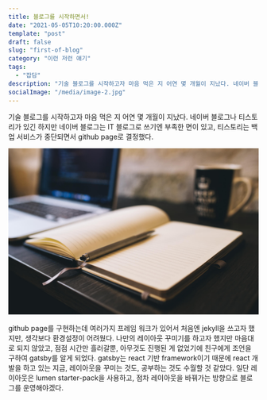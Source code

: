 ```yaml
---
title: 블로그를 시작하면서!
date: "2021-05-05T10:20:00.000Z"
template: "post"
draft: false
slug: "first-of-blog"
category: "이런 저런 얘기"
tags:
  - "잡담"  
description: "기술 블로그를 시작하고자 마음 먹은 지 어연 몇 개월이 지났다. 네이버 블로그나 티스토리가 있긴 하지만 네이버 블로그는 IT 블로그로 쓰기엔 부족한 면이 있고, 티스토리는 백업 서비스가 중단되면서 github page로 결정했다. "
socialImage: "/media/image-2.jpg"
---
```


기술 블로그를 시작하고자 마음 먹은 지 어연 몇 개월이 지났다. 네이버 블로그나 티스토리가 있긴 하지만 네이버 블로그는 IT 블로그로 쓰기엔 부족한 면이 있고, 티스토리는 백업 서비스가
중단되면서 github page로 결정했다. 

![이 사진은 기존 블로그에 있던 이미지를 재활용했다](/media/image-2.jpg)

github page를 구현하는데 여러가지 프레임 워크가 있어서 처음엔 jekyll을 쓰고자 했지만, 생각보다 환경설정이 어려웠다. 나만의 레이아웃 꾸미기를 하고자 했지만 마음대로 되지 않았고,
점점 시간만 흘러갈뿐, 아무것도 진행된 게 없었기에 친구에게 조언을 구하여 gatsby를 알게 되었다. gatsby는 react 기반 framework이기 때문에 react 개발을 하고 있는 지금, 레이아웃을 꾸미는 것도, 공부하는 것도 수월할 것 같았다. 일단 레이아웃은 lumen starter-pack을 사용하고, 점차 레이아웃을 바꿔가는 방향으로 블로그를 운영해야겠다.
